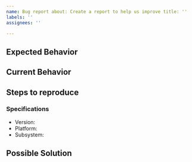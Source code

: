 ```yaml
---
name: Bug report about: Create a report to help us improve title: ''
labels: ''
assignees: ''

---
```


## Expected Behavior

## Current Behavior

## Steps to reproduce

### Specifications

- Version:
- Platform:
- Subsystem:

## Possible Solution
